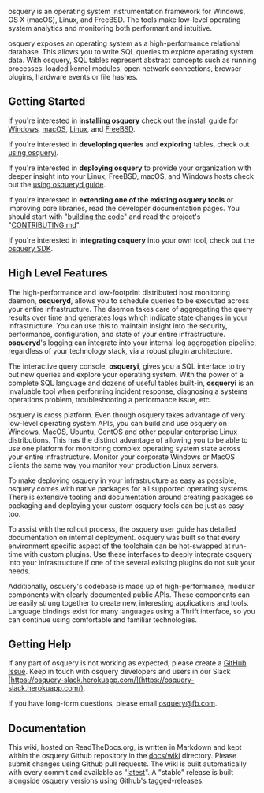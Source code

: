 osquery is an operating system instrumentation framework for Windows, OS X (macOS), Linux, and FreeBSD. The tools make low-level operating system analytics and monitoring both performant and intuitive.

osquery exposes an operating system as a high-performance relational database. This allows you to write SQL queries to explore operating system data. With osquery, SQL tables represent abstract concepts such as running processes, loaded kernel modules, open network connections, browser plugins, hardware events or file hashes.

## Getting Started

If you're interested in **installing osquery** check out the install guide for [Windows](installation/install-windows.md), [macOS](installation/install-macos.md), [Linux](installation/install-linux.md), and [FreeBSD](installation/install-freebsd.md).

If you're interested in **developing queries** and **exploring** tables, check out [using osqueryi](introduction/using-osqueryi.md).

If you're interested in **deploying osquery** to provide your organization with deeper insight into your Linux, FreeBSD, macOS, and Windows hosts check out the [using osqueryd guide](introduction/using-osqueryd.md).

If you're interested in **extending one of the existing osquery tools** or improving core libraries, read the developer documentation pages. You should start with "[building the code](development/building.md)" and read the project's "[CONTRIBUTING.md](https://github.com/osquery/osquery/blob/master/CONTRIBUTING.md)".

If you're interested in **integrating osquery** into your own tool, check out the [osquery SDK](development/osquery-sdk.md).

## High Level Features

The high-performance and low-footprint distributed host monitoring daemon, **osqueryd**, allows you to schedule queries to be executed across your entire infrastructure. The daemon takes care of aggregating the query results over time and generates logs which indicate state changes in your infrastructure. You can use this to maintain insight into the security, performance, configuration, and state of your entire infrastructure. **osqueryd**'s logging can integrate into your internal log aggregation pipeline, regardless of your technology stack, via a robust plugin architecture.

The interactive query console, **osqueryi**, gives you a SQL interface to try out new queries and explore your operating system. With the power of a complete SQL language and dozens of useful tables built-in, **osqueryi** is an invaluable tool when performing incident response, diagnosing a systems operations problem, troubleshooting a performance issue, etc.

osquery is cross platform. Even though osquery takes advantage of very low-level operating system APIs, you can build and use osquery on Windows, MacOS, Ubuntu, CentOS and other popular enterprise Linux distributions. This has the distinct advantage of allowing you to be able to use one platform for monitoring complex operating system state across your entire infrastructure. Monitor your corporate Windows or MacOS clients the same way you monitor your production Linux servers.

To make deploying osquery in your infrastructure as easy as possible, osquery comes with native packages for all supported operating systems. There is extensive tooling and documentation around creating packages so packaging and deploying your custom osquery tools can be just as easy too.

To assist with the rollout process, the osquery user guide has detailed documentation on internal deployment. osquery was built so that every environment specific aspect of the toolchain can be hot-swapped at run-time with custom plugins. Use these interfaces to deeply integrate osquery into your infrastructure if one of the several existing plugins do not suit your needs.

Additionally, osquery's codebase is made up of high-performance, modular components with clearly documented public APIs. These components can be easily strung together to create new, interesting applications and tools. Language bindings exist for many languages using a Thrift interface, so you can continue using comfortable and familiar technologies.

## Getting Help

If any part of osquery is not working as expected, please create a [GitHub Issue](https://github.com/facebook/osquery/issues). Keep in touch with osquery developers and users in our Slack [https://osquery-slack.herokuapp.com/](https://osquery-slack.herokuapp.com/).

If you have long-form questions, please email [osquery@fb.com](mailto:osquery@fb.com).

## Documentation

This wiki, hosted on ReadTheDocs.org, is written in Markdown and kept within the osquery Github repository in the [docs/wiki](https://github.com/facebook/osquery/tree/master/docs/wiki) directory. Please submit changes using Github pull requests. The wiki is built automatically with every commit and available as "[latest](http://osquery.readthedocs.io/en/latest/)". A "stable" release is built alongside osquery versions using Github's tagged-releases.
